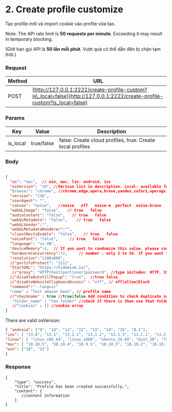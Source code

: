 # 2. Create profile customize

Tạo profile mới và import cookie vào profile vừa tạo.

Note: The API rate limit is **50 requests per minute**. Exceeding it may result in temporary blocking.

(Giới hạn gọi API là **50 lần mỗi phút**. Vượt quá có thể dẫn đến bị chặn tạm thời.)

### **Request** <a href="#request-1" id="request-1"></a>

| Method | URL                                                                                                                       |
| ------ | ------------------------------------------------------------------------------------------------------------------------- |
| POST   | [http://127.0.0.1:2222/create-profile-custom?is\_local=false](http://127.0.0.1:2222/create-profile-custom?is_local=false) |

### **Params** <a href="#body-1" id="body-1"></a>

| Key       | Value      | Description                                               |
| --------- | ---------- | --------------------------------------------------------- |
| is\_local | true/false | false: Create cloud profiles, true: Create local profiles |

### **Body** <a href="#body-1-1" id="body-1-1"></a>

```json

{
  "os": "mac",  // win, mac, lin. android, ios
  "osVersion": "10", //Verison list in description. Local: available for version 2512+
  "browser": "chrome", //chrome,edge,opera,brave,yandex,safari,operagx,chromium
  "version": "136",
  "userAgent": "",
  "canvas": "noise",   //noise   off   noise-e  perfect  noise-brave
  "webGLImage": "false",   // true   false 
  "audioContext": "false",   // true   false 
  "webGLMetadata": "false",    // true   false 
  "webGLVendor":"",
  "webGLMetadataRenderer":"",
  "clientRectsEnable": "false",   // true   false 
  "noiseFont": "false",     // true   false 
  "language": "vi-VN",
  "deviceMemory":4,  // If you want to randomize this value, please comment out this line.
  "hardwareConcurrency":32,     // number , only 2 to 56. If you want to randomize this value, please comment out this line.
  "resolution":"1280x800",
  //"portsToProtect": "1111",
  "StartURL": "https://hidemium.io/",
   //"proxy": "HTTP|host|port|user|password", //type includes: HTTP, SSH, SOCKS5, SOCKS4. Type must be uppercase
  //"disableAutofillPopup": "true",  //true false 
  //"disableWebsiteClipboardAccess" : "off", // off|allow|block
  "command":"--lang=vi"
  "name" : "Test amazon book", // profile name
  //"checkname" : true //true|false Add condition to check duplicate name when creating
   "folder_name" : "ten folder" //check if there is then use that folder otherwise will create
   //"cookies" : [] //cookie array
}
```

There are vaild osVersion:

```json
{ "android": ["9", "10", "11", "12", "13", "14", "15", "8.1"],
"ios": [ "13.0", "13.1", "13.1.1", "13.1.2", "13.1.3", "13.2.1", "13.2.2", "13.2.3", "13.3", "13.3.1", "13.4", "13.4.1", "13.5", "13.5.1", "13.6", "13.6.1", "13.7", "14.0", "14.0.1", "14.1", "14.2", "14.2.1", "14.3", "14.4", "14.4.1", "14.4.2", "14.5", "14.5.1", "14.6", "14.7", "14.7.1", "14.8", "14.8.1", "15.0", "15.0.1", "15.0.2", "15.1", "15.1.1", "15.2", "15.2.1", "15.3", "15.3.1", "15.4", "15.4.1", "15.5", "15.6", "15.6.1", "15.7", "15.7.1", "15.7.2", "15.7.3", "15.7.4", "15.7.5", "15.7.6", "15.7.7", "15.7.8", "15.7.9", "15.8", "16.0", "16.1", "16.2", "16.3", "16.3.1", "16.4", "16.4.1", "16.5", "16.5.1", "16.6", "16.6.1", "16.7", "16.7.1", "16.7.2", "17.0", "17.0.3", "17.1", "17.1.1", "17.1.2", "17.2", "17.2.1", "17.3", "17.3.1", "17.4", "17.4.1", "17.5", "17.6", "18.0" ],
"linux": [ "linux_x86_64", "linux_i686", "ubuntu_24.04", "mint_20", "freebsd", "chromeos_x86_64", "chrome_os_armv7l", "chrome_os_aarch64", "fedora", "tvos_10.0", "kali_linux" ],
"mac": [ "10.10.5", "10.10.4", "10.9.5", "10.10.3", "10.10.2", "10.10.1", "10.14.3", "10.14.4", "10.14.5", "10.14.6", "10.9.4", "10.9.3", "10.9.2", "10.9.1", "10.11.0", "10.11.1", "10.11.2", "10.11.3", "10.11.4", "10.11.5", "10.11.6", "10.12.0", "10.12.1", "10.12.2", "10.12.3", "10.12.4", "10.12.5", "10.12.6", "10.13.0", "10.13.1", "10.13.2", "10.13.3", "10.13.4", "10.13.5", "10.15.7", "10.15.6", "10.15.5", "10.15.4", "10.15.3", "10.15.2", "10.15.1", "10.9.0", "10.10.0", "10.14.0", "10.14.1", "10.14.2", "10.15.0", "10.13.6", "11.0.0", "11.0.1", "11.1.0", "11.2.0", "11.2.1", "11.2.2", "11.2.3", "11.3.0", "11.3.1", "11.4.0", "11.5.0", "11.5.1", "11.5.2", "11.6.0", "11.6.1", "11.6.2", "11.6.3", "11.6.4", "11.6.5", "11.6.6", "11.6.7", "11.6.8", "11.7.0", "11.7.1", "11.7.2", "11.7.3", "11.7.4", "11.7.5", "11.7.6", "11.7.7", "11.7.8", "11.7.9", "11.7.10", "12.0.0", "12.0.1", "12.1.0", "12.2.0", "12.2.1", "12.3.0", "12.3.1", "12.4.0", "12.5.0", "12.5.1", "12.6.0", "12.6.1", "12.6.2", "12.6.4", "12.6.3", "12.6.5", "12.6.6", "12.6.7", "12.6.8", "12.6.9", "12.7.0", "12.7.1", "13.0.0", "13.0.1", "13.1.0", "13.2.0", "13.2.1", "13.3.0", "13.3.1", "13.4.0", "13.4.1", "13.5.0", "13.5.1", "13.5.2", "13.6.0", "13.6.1", "13.6.2", "14.0.0", "14.1.0", "14.1.1", "14.1.2", "14.2.0", "14.2.1", "14.3.0" ], 
"win": ["10", "11"]
}
```



### **Response** <a href="#id-3.-response" id="id-3.-response"></a>

```
{
    "type": "success",
    "title": "Profile has been created successfully.",
    "content": {
       //content information 
    }
}
```
